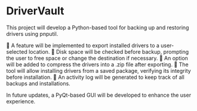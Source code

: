 # DriverVault

This project will develop a Python-based tool for backing up and restoring drivers using pnputil.

🔹 A feature will be implemented to export installed drivers to a user-selected location.
🔹 Disk space will be checked before backup, prompting the user to free space or change the destination if necessary.
🔹 An option will be added to compress the drivers into a .zip file after exporting.
🔹 The tool will allow installing drivers from a saved package, verifying its integrity before installation.
🔹 An activity log will be generated to keep track of all backups and installations.

In future updates, a PyQt-based GUI will be developed to enhance the user experience.
